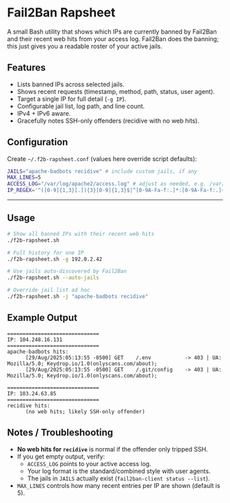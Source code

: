 # Fail2Ban Rapsheet

A small Bash utility that shows which IPs are currently banned by Fail2Ban and their recent web hits from your access log.
Fail2Ban does the banning; this just gives you a readable roster of your active jails.


## Features

* Lists banned IPs across selected jails.
* Shows recent requests (timestamp, method, path, status, user agent).
* Target a single IP for full detail (`-g IP`).
* Configurable jail list, log path, and line count.
* IPv4 + IPv6 aware.
* Gracefully notes SSH-only offenders (recidive with no web hits).


## Configuration

Create `~/.f2b-rapsheet.conf` (values here override script defaults):

```bash
JAILS="apache-badbots recidive" # include custom jails, if any
MAX_LINES=5
ACCESS_LOG="/var/log/apache2/access.log" # adjust as needed, e.g. /var/log/nginx/access.log
IP_REGEX='^([0-9]{1,3}[.]){3}[0-9]{1,3}$|^[0-9A-Fa-f:.]*:[0-9A-Fa-f:.]+$'  # IPv4/IPv6
```

---

## Usage

```bash
# Show all banned IPs with their recent web hits
./f2b-rapsheet.sh

# Full history for one IP
./f2b-rapsheet.sh -g 192.0.2.42

# Use jails auto-discovered by Fail2Ban
./f2b-rapsheet.sh --auto-jails

# Override jail list ad hoc
./f2b-rapsheet.sh -j "apache-badbots recidive"
```

## Example Output

```
==============================
IP: 104.248.16.131
==============================
apache-badbots hits:
      [29/Aug/2025:05:13:55 -0500] GET    /.env           -> 403 | UA: Mozilla/5.0; Keydrop.io/1.0(onlyscans.com/about);
      [29/Aug/2025:05:13:55 -0500] GET    /.git/config    -> 403 | UA: Mozilla/5.0; Keydrop.io/1.0(onlyscans.com/about);

==============================
IP: 103.24.63.85
==============================
recidive hits:
      (no web hits; likely SSH-only offender)
```

## Notes / Troubleshooting

* **No web hits for `recidive`** is normal if the offender only tripped SSH.
* If you get empty output, verify:
  - `ACCESS_LOG` points to your active access log.
  - Your log format is the standard/combined style with user agents.
  - The jails in `JAILS` actually exist (`fail2ban-client status --list`).
* `MAX_LINES` controls how many recent entries per IP are shown (default is 5).
